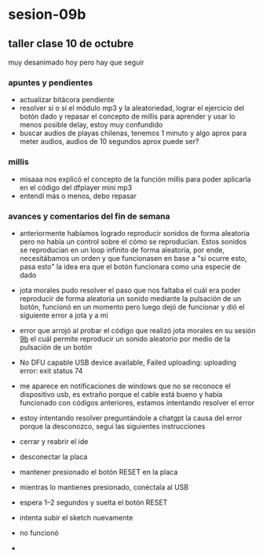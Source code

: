# sesion-09b
## taller clase 10 de octubre

muy desanimado hoy pero hay que seguir
### apuntes y pendientes
- actualizar bitácora pendiente
- resolver si o si el módulo mp3 y la aleatoriedad, lograr el ejercicio del botón dado y repasar el concepto de millis para aprender y usar lo menos posible delay, estoy muy confundido
- buscar audios de playas chilenas, tenemos 1 minuto y algo aprox para meter audios, audios de 10 segundos aprox puede ser?

### millis

- misaaa nos explicó el concepto de la función millis para poder aplicarla en el código del dfplayer mini mp3
- entendí más o menos, debo repasar 








### avances y comentarios del fin de semana
-  anteriormente habíamos logrado reproducir sonidos de forma aleatoria pero no había un control sobre el cómo se reproducían. Estos sonidos se reproducían en un loop infinito de forma aleatoria, por ende, necesitábamos un orden y que funcionasen en base a "si ocurre esto, pasa esto" la idea era que el botón funcionara como una especie de dado
-   jota morales pudo resolver el paso que nos faltaba el cuál era poder reproducir de forma aleatoria un sonido mediante la pulsación de un botón, funcionó en un momento pero luego dejó de funcionar y dió el siguiente error a jota y a mi 
- error que arrojó al probar el código que realizó jota morales en su sesión [9b](https://github.com/brauliofigueroa2001/dis8645-2025-02-procesos/tree/main/17-jotamorales-romulus/sesion-09b) el cuál permite reproducir un sonido aleatorio por medio de la pulsación de un botón
- No DFU capable USB device available, Failed uploading: uploading error: exit status 74
- me aparece en notificaciones de windows que no se reconoce el dispositivo usb, es extraño porque el cable está bueno y había funcionado con códigos anteriores, estamos intentando resolver el error
- estoy intentando resolver preguntándole a chatgpt la causa del error porque la desconozco, seguí las siguientes instrucciones

- cerrar y reabrir el ide
- desconectar la placa
- mantener presionado el botón RESET en la placa
- mientras lo mantienes presionado, conéctala al USB
- espera 1–2 segundos y suelta el botón RESET
- intenta subir el sketch nuevamente
- no funcionó
- 
